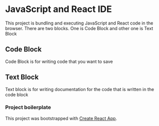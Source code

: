 # JavaScript and React IDE

This project is bundling and executing JavaScript and React code in the browser. There are two blocks. One is Code Block and other one is Text Block

## Code Block

Code Block is for writing code that you want to save

## Text Block

Text block is for writing documentation for the code that is written in the code block

### Project boilerplate

This project was bootstrapped with [Create React App](https://github.com/facebook/create-react-app).
